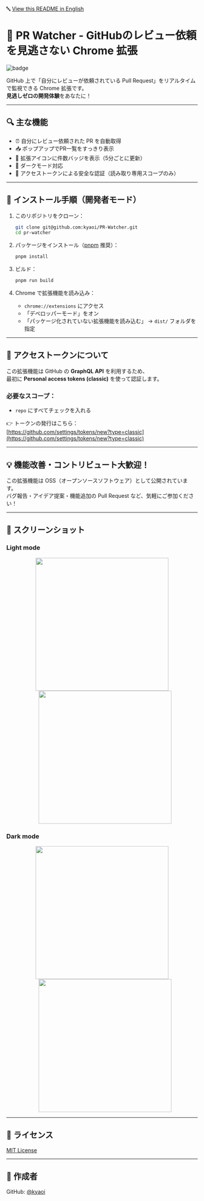🔤 [View this README in English](./README.en.md)

# 🚀 PR Watcher - GitHubのレビュー依頼を見逃さない Chrome 拡張

![badge](https://img.shields.io/badge/status-active-brightgreen)

GitHub 上で「自分にレビューが依頼されている Pull Request」をリアルタイムで監視できる Chrome 拡張です。  
**見逃しゼロの開発体験**をあなたに！

---

## 🔍 主な機能

- ⏰ 自分にレビュー依頼された PR を自動取得
- 📥 ポップアップでPR一覧をすっきり表示
- 🔔 拡張アイコンに件数バッジを表示（5分ごとに更新）
- 🌙 ダークモード対応
- 🔐 アクセストークンによる安全な認証（読み取り専用スコープのみ）

---

## 🧲 インストール手順（開発者モード）

1. このリポジトリをクローン：

   ```bash
   git clone git@github.com:kyaoi/PR-Watcher.git
   cd pr-watcher
   ```

2. パッケージをインストール（[pnpm](https://pnpm.io/) 推奨）：

   ```bash
   pnpm install
   ```

3. ビルド：

   ```bash
   pnpm run build
   ```

4. Chrome で拡張機能を読み込み：

   - `chrome://extensions` にアクセス
   - 「デベロッパーモード」をオン
   - 「パッケージ化されていない拡張機能を読み込む」 → `dist/` フォルダを指定

---

## 🔐 アクセストークンについて

この拡張機能は GitHub の **GraphQL API** を利用するため、  
最初に **Personal access tokens (classic)** を使って認証します。

### 必要なスコープ：

- `repo` にすべてチェックを入れる

👉 トークンの発行はこちら：  
[https://github.com/settings/tokens/new?type=classic](https://github.com/settings/tokens/new?type=classic)

---

## 💡 機能改善・コントリビュート大歓迎！

この拡張機能は OSS（オープンソースソフトウェア）として公開されています。  
バグ報告・アイデア提案・機能追加の Pull Request など、気軽にご参加ください！


---

## 📸 スクリーンショット

### Light mode
<p align="center"> <img src="https://github.com/user-attachments/assets/162ae81e-3700-441f-8ff3-d7c7c88cf324" width="350" /> <img src="https://github.com/user-attachments/assets/8b7b2daf-caf2-409d-9ad5-557ff7856b57" width="350" style="margin-left: 16px;" /> </p>

### Dark mode
<p align="center">  <img src="https://github.com/user-attachments/assets/0fc1a191-e15c-42aa-9d0e-ed1779744671" width="350" /> <img src="https://github.com/user-attachments/assets/17b5557a-c3cb-4cf6-9598-e17077dfbcfd" width="350" style="margin-left: 16px;"  /></p>

---

## 📄 ライセンス

[MIT License](./LICENSE)

---

## 🙌 作成者

GitHub: [@kyaoi](https://github.com/kyaoi)

